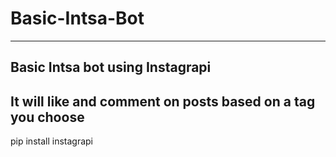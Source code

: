 # Basic-Intsa-Bot
---------------------
Basic Intsa bot using Instagrapi
---------------------
It will like and comment on posts based on a tag you choose
---------------------
pip install instagrapi
